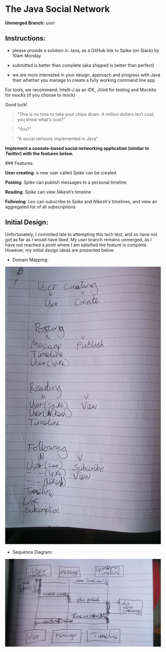 # The Java Social Network

**Unmerged Branch:** _user_

## Instructions:

* please provide a solution in Java, as a GitHub link to Spike (on Slack) by 10am Monday

* submitted is better than complete (aka shipped is better than perfect)

* we are more interested in your design, approach and progress with Java than whether you manage to create a fully working command line app

​For tools, we recommend: Intelli-J as an IDE, JUnit for testing and Mockito for mocks (if you choose to mock)

​Good luck!

>”This is no time to take your chips down. A million dollars isn’t cool, you know what’s cool?"  

>”You?"  

>”A social network implemented in Java"

​**Implement a console-based social networking application (similar to _Twitter_) with the features below.**

​### Features:

**User creating**: a new user called *Spike* can be created  

**Posting**: *Spike* can publish messages to a personal timeline  

**Reading**: *Spike* can view *Nikesh’s* timeline  

**Following**: *Leo* can subscribe to *Spike* and *Nikesh's* timelines, and view an aggregated list of all subscriptions  

## Initial Design:

Unfortunately, I commited late to attempting this tech test, and so have not got as far as I would have liked.  My _user_ branch remains unmerged, as I have not reached a point where I am satisfied the feature is complete.  However, my initial design ideas are presented below.

* Domain Mapping:
<img src="images/domain_mapping.jpg">

* Sequence Diagram:
<img src="images/Sequence_Diagram.jpg">
